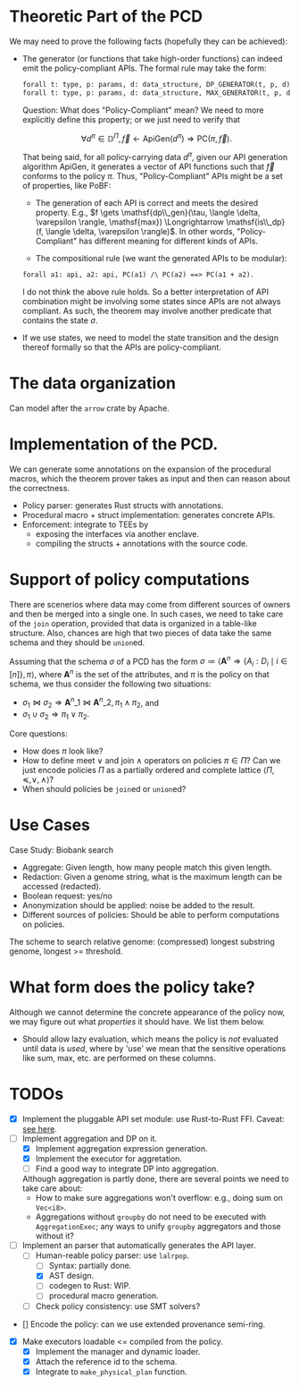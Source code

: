 # Theoretic Part of the PCD

We may need to prove the following facts (hopefully they can be achieved):

* The generator (or functions that take high-order functions) can indeed emit the policy-compliant APIs. The formal rule may take the form:

  ```txt
  forall t: type, p: params, d: data_structure, DP_GENERATOR(t, p, d) = dp_api ==> PC(dp_api).
  forall t: type, p: params, d: data_structure, MAX_GENERATOR(t, p, d) = max_api ==> PC(dp_api).
  ```

  Question: What does "Policy-Compliant" mean? We need to more explicitly define this property; or we just need to verify that
  
  $$\forall d^{\pi} \in \mathbb{D}^{\Pi}, \vec{f} \gets \mathsf{ApiGen}(d^{\pi}) \Longrightarrow \mathsf{PC}(\pi, \vec{f}).$$
  
  That being said, for all policy-carrying data $d^{\pi}$, given our API generation algorithm $\mathsf{ApiGen}$, it generates a vector of API functions such that $\vec f$ conforms to the policy $\pi$. Thus, "Policy-Compliant" APIs might be a set of properties, like PoBF:

  - The generation of each API is correct and meets the desired property. E.g., $f \gets \mathsf{dp\\_gen}(\tau, \langle \delta, \varepsilon \rangle, \mathsf{max}) \Longrightarrow \mathsf{is\\_dp}(f, \langle \delta, \varepsilon \rangle)$. In other words, "Policy-Compliant" has different meaning for different kinds of APIs.

  - The compositional rule (we want the generated APIs to be modular):

  ```txt
  forall a1: api, a2: api, PC(a1) /\ PC(a2) ==> PC(a1 + a2).
  ```

  I do not think the above rule holds. So a better interpretation of API combination might be involving some states since APIs are not always compliant. As such, the theorem may involve another predicate that contains the state $\sigma$.

* If we use states, we need to model the state transition and the design thereof formally so that the APIs are policy-compliant.

# The data organization

Can model after the `arrow` crate by Apache.

# Implementation of the PCD.

We can generate some annotations on the expansion of the procedural macros, which the theorem prover takes as input and then can reason about the correctness.

* Policy parser: generates Rust structs with annotations.
* Procedural macro + struct implementation: generates concrete APIs.
* Enforcement: integrate to TEEs by
  - exposing the interfaces via another enclave.
  - compiling the structs + annotations with the source code.

# Support of policy computations

There are scenerios where data may come from different sources of owners and then be merged into a single one. In such cases, we need to take care of the `join` operation, provided that data is organized in a table-like structure. Also, chances are high that two pieces of data take the same schema and they should be `union`ed.

Assuming that the schema $\sigma$ of a PCD has the form $\sigma \coloneqq \langle \mathbf{A}^{n} \Rightarrow \{A_i: D_i \mid i \in [n] \}, \pi \rangle$, where $\mathbf{A}^{n}$ is the set of the attributes, and $\pi$ is the policy on that schema, we thus consider the following two situations:

* $\sigma_1 \bowtie \sigma_2 \Rightarrow \mathbf{A}^{n}\_{1} \bowtie \mathbf{A}^{n}\_{2}, \pi_1 \wedge \pi_2$, and
* $\sigma_1 \cup \sigma_2 \Rightarrow \pi_1 \vee \pi_2$.

Core questions:

* How does $\pi$ look like?
* How to define meet $\vee$ and join $\wedge$ operators on policies $\pi \in \Pi$? Can we just encode policies $\Pi$ as a partially ordered and complete lattice $\langle \Pi, \preceq, \vee, \wedge \rangle$?
* When should policies be `join`ed or `union`ed?

# Use Cases

Case Study: Biobank search
* Aggregate: Given length, how many people match this given length.
* Redaction: Given a genome string, what is the maximum length can be accessed (redacted).
* Boolean request: yes/no
* Anonymization should be applied: noise be added to the result.
* Different sources of policies: Should be able to perform computations on policies.

The scheme to search relative genome: (compressed) longest substring genome, longest >= threshold.

# What form does the policy take?

Although we cannot determine the concrete appearance of the policy now, we may figure out what *properties* it should have. We list them below.

* Should allow lazy evaluation, which means the policy is *not* evaluated until data is *used*, where by 'use' we mean that the sensitive operations like sum, max, etc. are performed on these columns.

# TODOs

- [x] Implement the pluggable API set module: use Rust-to-Rust FFI. Caveat: [see here](./docs/api_load.md).
- [ ] Implement aggregation and DP on it.
  - [x] Implement aggregation expression generation.
  - [x] Implement the executor for aggretation.
  - [ ] Find a good way to integrate DP into aggregation.
  
  Although aggregation is partly done, there are several points we need to take care about:
    * How to make sure aggregations won't overflow: e.g., doing sum on `Vec<i8>`.
    * Aggregations without `groupby` do not need to be executed with `AggregationExec`; any ways to unify `groupby` aggregators and those without it?
- [ ] Implement an parser that automatically generates the API layer.
  - [ ] Human-reable policy parser: use `lalrpop`.
    - [ ] Syntax: partially done.
    - [x] AST design.
    - [ ] codegen to Rust: WIP.
    - [ ] procedural macro generation.
  - [ ] Check policy consistency: use SMT solvers?
- [] Encode the policy: can we use extended provenance semi-ring.
- [x] Make executors loadable <= compiled from the policy.
  - [x] Implement the manager and dynamic loader.
  - [x] Attach the reference id to the schema.
  - [x] Integrate to `make_physical_plan` function.
